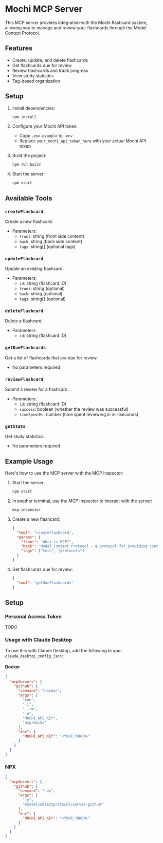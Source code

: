# Mochi MCP Server

This MCP server provides integration with the Mochi flashcard system, allowing you to manage and review your flashcards through the Model Context Protocol.

## Features

- Create, update, and delete flashcards
- Get flashcards due for review
- Review flashcards and track progress
- View study statistics
- Tag-based organization

## Setup

1. Install dependencies:
   ```bash
   npm install
   ```

2. Configure your Mochi API token:
   - Copy `.env.example` to `.env`
   - Replace `your_mochi_api_token_here` with your actual Mochi API token

3. Build the project:
   ```bash
   npm run build
   ```

4. Start the server:
   ```bash
   npm start
   ```

## Available Tools

### `createFlashcard`
Create a new flashcard.
- Parameters:
  - `front`: string (front side content)
  - `back`: string (back side content)
  - `tags`: string[] (optional tags)

### `updateFlashcard`
Update an existing flashcard.
- Parameters:
  - `id`: string (flashcard ID)
  - `front`: string (optional)
  - `back`: string (optional)
  - `tags`: string[] (optional)

### `deleteFlashcard`
Delete a flashcard.
- Parameters:
  - `id`: string (flashcard ID)

### `getDueFlashcards`
Get a list of flashcards that are due for review.
- No parameters required

### `reviewFlashcard`
Submit a review for a flashcard.
- Parameters:
  - `id`: string (flashcard ID)
  - `success`: boolean (whether the review was successful)
  - `timeSpentMs`: number (time spent reviewing in milliseconds)

### `getStats`
Get study statistics.
- No parameters required

## Example Usage

Here's how to use the MCP server with the MCP Inspector:

1. Start the server:
   ```bash
   npm start
   ```

2. In another terminal, use the MCP Inspector to interact with the server:
   ```bash
   mcp-inspector
   ```

3. Create a new flashcard:
   ```json
   {
     "tool": "createFlashcard",
     "params": {
       "front": "What is MCP?",
       "back": "Model Context Protocol - a protocol for providing context to LLMs",
       "tags": ["tech", "protocols"]
     }
   }
   ```

4. Get flashcards due for review:
   ```json
   {
     "tool": "getDueFlashcards"
   }
   ```


## Setup

### Personal Access Token
TODO

### Usage with Claude Desktop
To use this with Claude Desktop, add the following to your `claude_desktop_config.json`:

#### Docker
```json
{
  "mcpServers": {
    "github": {
      "command": "docker",
      "args": [
        "run",
        "-i",
        "--rm",
        "-e",
        "MOCHI_API_KEY",
        "mcp/mochi"
      ],
      "env": {
        "MOCHI_API_KEY": "<YOUR_TOKEN>"
      }
    }
  }
}
```

### NPX

```json
{
  "mcpServers": {
    "github": {
      "command": "npx",
      "args": [
        "-y",
        "@modelcontextprotocol/server-github"
      ],
      "env": {
        "MOCHI_API_KEY": "<YOUR_TOKEN>"
      }
    }
  }
}
```

